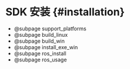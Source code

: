 # SDK 安装 {#installation}

* @subpage support_platforms
* @subpage build_linux
* @subpage build_win
* @subpage install_exe_win
* @subpage ros_install
* @subpage ros_usage

